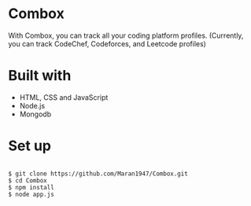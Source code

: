 # Combox
With Combox, you can track all your coding platform profiles.
(Currently, you can track CodeChef, Codeforces, and Leetcode profiles)

# Built with
- HTML, CSS and JavaScript
- Node.js
- Mongodb

# Set up 
```Git

$ git clone https://github.com/Maran1947/Combox.git
$ cd Combox
$ npm install
$ node app.js

```

